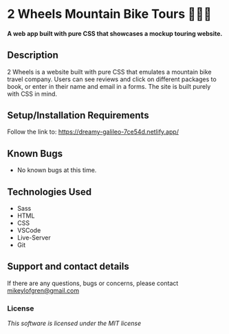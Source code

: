 # 2 Wheels Mountain Bike Tours :mountain_bicyclist::paw_prints::sunglasses:

#### A web app built with pure CSS that showcases a mockup touring website.

## Description

2 Wheels is a website built with pure CSS that emulates a mountain bike travel company. Users can see reviews and click on different packages to book, or enter in their name and email in a forms. The site is built purely with CSS in mind.

## Setup/Installation Requirements

Follow the link to: https://dreamy-galileo-7ce54d.netlify.app/

## Known Bugs

- No known bugs at this time.

## Technologies Used

- Sass
- HTML
- CSS
- VSCode
- Live-Server
- Git

## Support and contact details

If there are any questions, bugs or concerns, please contact mikeylofgren@gmail.com

### License

_This software is licensed under the MIT license_
